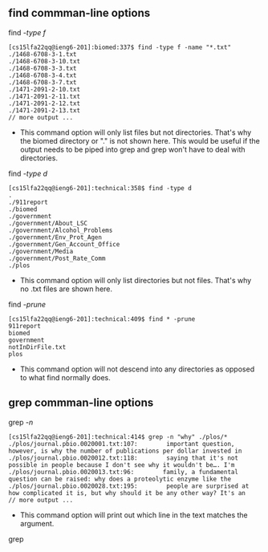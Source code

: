 ## find commman-line options
find *-type f*
```
[cs15lfa22qq@ieng6-201]:biomed:337$ find -type f -name "*.txt"
./1468-6708-3-1.txt
./1468-6708-3-10.txt
./1468-6708-3-3.txt
./1468-6708-3-4.txt
./1468-6708-3-7.txt
./1471-2091-2-10.txt
./1471-2091-2-11.txt
./1471-2091-2-12.txt
./1471-2091-2-13.txt
// more output ...
```
* This command option will only list files but not directories. That's why the biomed directory or "." is not shown here. This would be useful if the output needs to be piped into grep and grep won't have to deal with directories.

find *-type d*
```
[cs15lfa22qq@ieng6-201]:technical:358$ find -type d
.
./911report
./biomed
./government
./government/About_LSC
./government/Alcohol_Problems
./government/Env_Prot_Agen
./government/Gen_Account_Office
./government/Media
./government/Post_Rate_Comm
./plos
```

* This command option will only list directories but not files. That's why no .txt files are shown here.

find *-prune*
```
[cs15lfa22qq@ieng6-201]:technical:409$ find * -prune
911report
biomed
government
notInDirFile.txt
plos
```

* This command option will not descend into any directories as opposed to what find normally does.

## grep commman-line options
grep *-n*
```
[cs15lfa22qq@ieng6-201]:technical:414$ grep -n "why" ./plos/*
./plos/journal.pbio.0020001.txt:107:        important question, however, is why the number of publications per dollar invested in   
./plos/journal.pbio.0020012.txt:118:        saying that it's not possible in people because I don't see why it wouldn't be…. I'm    
./plos/journal.pbio.0020013.txt:96:        family, a fundamental question can be raised: why does a proteolytic enzyme like the     
./plos/journal.pbio.0020028.txt:195:        people are surprised at how complicated it is, but why should it be any other way? It's an
// more output ...
```
* This command option will print out which line in the text matches the argument.

grep 